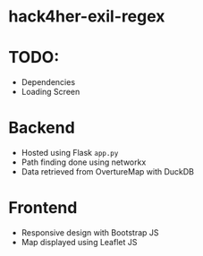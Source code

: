 # hack4her-exil-regex

# TODO:
- Dependencies
- Loading Screen

# Backend
- Hosted using Flask ```app.py```
- Path finding done using networkx
- Data retrieved from OvertureMap with DuckDB

# Frontend
- Responsive design with Bootstrap JS
- Map displayed using Leaflet JS
